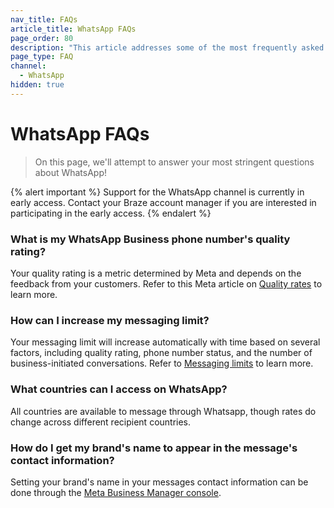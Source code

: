 ```yaml
---
nav_title: FAQs
article_title: WhatsApp FAQs
page_order: 80
description: "This article addresses some of the most frequently asked questions that arise when setting up WhatsApp campaigns."
page_type: FAQ
channel:
  - WhatsApp
hidden: true    
---
```


# WhatsApp FAQs

> On this page, we'll attempt to answer your most stringent questions about WhatsApp!

{% alert important %}
Support for the WhatsApp channel is currently in early access. Contact your Braze account manager if you are interested in participating in the early access.
{% endalert %}

### What is my WhatsApp Business phone number's quality rating?

Your quality rating is a metric determined by Meta and depends on the feedback from your customers. Refer to this Meta article on [Quality rates](https://business.facebook.com/business/help/896873687365001#) to learn more. 

### How can I increase my messaging limit?

Your messaging limit will increase automatically with time based on several factors, including quality rating, phone number status, and the number of business-initiated conversations. Refer to [Messaging limits](https://developers.facebook.com/docs/whatsapp/messaging-limits#increasing-your-limit) to learn more. 

### What countries can I access on WhatsApp?

All countries are available to message through Whatsapp, though rates do change across different recipient countries.

### How do I get my brand's name to appear in the message's contact information?

Setting your brand's name in your messages contact information can be done through the [Meta Business Manager console](https://www.facebook.com/business/help/378834799515077). 

